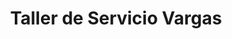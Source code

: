 ---
title: "Taller de Servicio Vargas"
url: /san-jose/taller-de-servicio-vargas/
shop: reparación de automóviles
---